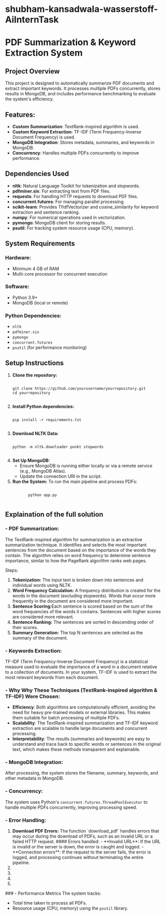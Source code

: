 # shubham-kansadwala-wasserstoff-AiInternTask

# PDF Summarization & Keyword Extraction System

## Project Overview
This project is designed to automatically summarize PDF documents and extract important keywords. It processes multiple PDFs concurrently, stores results in MongoDB, and includes performance benchmarking to evaluate the system's efficiency.

## Features:
- **Custom Summarization**: TextRank-inspired algorithm is used.
- **Custom Keyword Extraction**: TF-IDF (Term Frequency-Inverse Document Frequency) is used.
- **MongoDB Integration**: Stores metadata, summaries, and keywords in MongoDB.
- **Concurrency**: Handles multiple PDFs concurrently to improve performance.

## Dependencies Used

- **nltk**: Natural Language Toolkit for tokenization and stopwords.
- **pdfminer.six**: For extracting text from PDF files.
- **requests**: For handling HTTP requests to download PDF files.
- **concurrent.futures**: For managing parallel processing.
- **scikit-learn**: Provides TfidfVectorizer and cosine_similarity for keyword extraction and sentence ranking.
- **numpy**: For numerical operations used in vectorization.
- **pymongo**: MongoDB client for storing results.
- **psutil**: For tracking system resource usage (CPU, memory).

## System Requirements

### Hardware:
- Minimum 4 GB of RAM
- Multi-core processor for concurrent execution

### Software:
- Python 3.9+
- MongoDB (local or remote)

### Python Dependencies:
- `nltk`
- `pdfminer.six`
- `pymongo`
- `concurrent.futures`
- `psutil` (for performance monitoring)

## Setup Instructions

<ol>
    <li><strong>Clone the repository:</strong>
        <pre><code class="bash">
git clone https://github.com/yourusername/yourrepository.git
cd yourrepository 
        </code></pre>
    </li>

<li><strong>Install Python dependencies:</strong>
        <pre><code class="bash">
pip install -r requirements.txt
        </code></pre>
    </li>

<li><strong>Download NLTK Data:</strong>
        <pre><code class="bash">
python -m nltk.downloader punkt stopwords
        </code></pre>
    </li>

<li><strong>Set Up MongoDB:</strong>
       <ul>
  <li>Ensure MongoDB is running either locally or via a remote service (e.g., MongoDB Atlas).</li>
  <li>Update the connection URI in the script.</li>
       </ul>
</li>

<li><strong>Run the System:</strong>
    To run the main pipeline and process PDFs:
<pre><code class="bash">
       python app.py        
       </code></pre>
</li>

</ol>

## Explaination of the full solution

### - PDF Summarization:

The TextRank-inspired algorithm for summarization is an extractive summarization technique. It identifies and selects the most important sentences from the document based on the importance of the words they contain. The algorithm relies on word frequency to determine sentence importance, similar to how the PageRank algorithm ranks web pages.

Steps:
<ol>
<li><strong>Tokenization:</strong> The input text is broken down into sentences and individual words using NLTK.</li>
<li><strong>Word Frequency Calculation:</strong> A frequency distribution is created for the words in the document (excluding stopwords).
Words that occur more frequently in the document are considered more important.</li>
<li><strong>Sentence Scoring:</strong>Each sentence is scored based on the sum of the word frequencies of the words it contains. Sentences with higher scores are considered more relevant.</li>
<li><strong>Sentence Ranking:</strong> The sentences are sorted in descending order of their scores.</li>
<li><strong>Summary Generation:</strong> The top N sentences are selected as the summary of the document.</li>
</ol>

### - Keywords Extraction:

TF-IDF (Term Frequency-Inverse Document Frequency) is a statistical measure used to evaluate the importance of a word in a document relative to a collection of documents. In your system, TF-IDF is used to extract the most relevant keywords from each document.

### - Why Why These Techniques (TextRank-inspired algorithm & TF-IDF) Were Chosen:

- **Efficiency**: Both algorithms are computationally efficient, avoiding the need for heavy pre-trained models or external libraries. This makes them suitable for batch processing of multiple PDFs.
- **Scalability**: The TextRank-inspired summarization and TF-IDF keyword extraction are scalable to handle large documents and concurrent processing.
- **Interpretability**: The results (summaries and keywords) are easy to understand and trace back to specific words or sentences in the original text, which makes these methods transparent and explainable.


### - MongoDB Integration:
After processing, the system stores the filename, summary, keywords, and other metadata in MongoDB.

### - Concurrency:
The system uses Python's `concurrent.futures.ThreadPoolExecutor` to handle multiple PDFs concurrently, improving processing speed.

### - Error Handling:

<ol>
<li><strong>Download PDF Errors:</strong> The function `download_pdf` handles errors that may occur during the download of PDFs, such as an invalid URL or a failed HTTP request.
#### Errors handled:
- **Invalid URL**: If the URL is invalid or the server is down, the error is caught and logged.
- **Connection errors**: If the request to the server fails, the error is logged, and processing continues without terminating the entire pipeline.
</li>
    
<li><strong></strong></li>
<li><strong></strong></li>
<li><strong></strong></li>

<li><strong></strong></li>

</ol>
### - Performance Metrics
The system tracks:

- Total time taken to process all PDFs.
- Resource usage (CPU, memory) using the `psutil` library.




